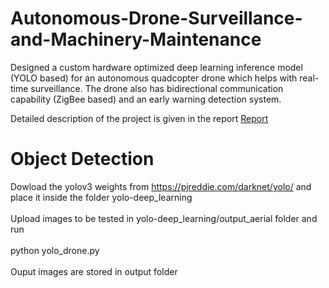 # Autonomous-Drone-Surveillance-and-Machinery-Maintenance

Designed a custom hardware optimized deep learning inference model (YOLO based) for an autonomous quadcopter drone which helps with real-time surveillance. The drone also has bidirectional communication capability (ZigBee based) and an early warning detection system.

Detailed description of the project is given in the report [Report](https://github.com/sand47/Autonomous-Drone-Surveillance-and-Machinery-Maintenance/blob/master/project_report.pdf)

# Object Detection 

Dowload the yolov3 weights from https://pjreddie.com/darknet/yolo/ and place it inside the folder yolo-deep_learning
<br><br>
Upload images to be tested in yolo-deep_learning/output_aerial folder and run 
<br><br>
python yolo_drone.py 
<br><br>
Ouput images are stored in output folder 

